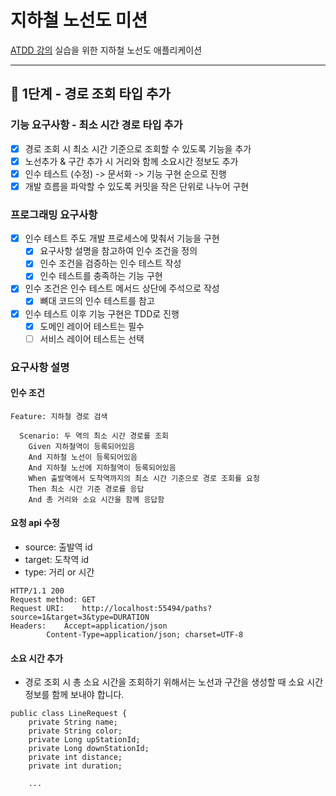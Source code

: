 # 지하철 노선도 미션
[ATDD 강의](https://edu.nextstep.camp/c/R89PYi5H) 실습을 위한 지하철 노선도 애플리케이션

---
## 🚀 1단계 - 경로 조회 타입 추가

### 기능 요구사항 - 최소 시간 경로 타입 추가
- [x] 경로 조회 시 최소 시간 기준으로 조회할 수 있도록 기능을 추가
- [x] 노선추가 & 구간 추가 시 거리와 함께 소요시간 정보도 추가
- [x] 인수 테스트 (수정) -> 문서화 -> 기능 구현 순으로 진행
- [x] 개발 흐름을 파악할 수 있도록 커밋을 작은 단위로 나누어 구현

### 프로그래밍 요구사항
- [x] 인수 테스트 주도 개발 프로세스에 맞춰서 기능을 구현
    - [x] 요구사항 설명을 참고하여 인수 조건을 정의
    - [x] 인수 조건을 검증하는 인수 테스트 작성
    - [x] 인수 테스트를 충족하는 기능 구현
- [x] 인수 조건은 인수 테스트 메서드 상단에 주석으로 작성
    - [x] 뼈대 코드의 인수 테스트를 참고
- [x] 인수 테스트 이후 기능 구현은 TDD로 진행
    - [x] 도메인 레이어 테스트는 필수
    - [ ] 서비스 레이어 테스트는 선택

### 요구사항 설명
#### 인수 조건
```
Feature: 지하철 경로 검색

  Scenario: 두 역의 최소 시간 경로를 조회
    Given 지하철역이 등록되어있음
    And 지하철 노선이 등록되어있음
    And 지하철 노선에 지하철역이 등록되어있음
    When 출발역에서 도착역까지의 최소 시간 기준으로 경로 조회를 요청
    Then 최소 시간 기준 경로를 응답
    And 총 거리와 소요 시간을 함께 응답함
```

#### 요청 api 수정
- source: 출발역 id 
- target: 도착역 id 
- type: 거리 or 시간
```
HTTP/1.1 200 
Request method:	GET
Request URI:	http://localhost:55494/paths?source=1&target=3&type=DURATION
Headers: 	Accept=application/json
		Content-Type=application/json; charset=UTF-8
```

#### 소요 시간 추가
- 경로 조회 시 총 소요 시간을 조회하기 위해서는 노선과 구간을 생성할 때 소요 시간 정보를 함께 보내야 합니다.
```
public class LineRequest {
    private String name;
    private String color;
    private Long upStationId;
    private Long downStationId;
    private int distance;
    private int duration;
    
    ...
```

